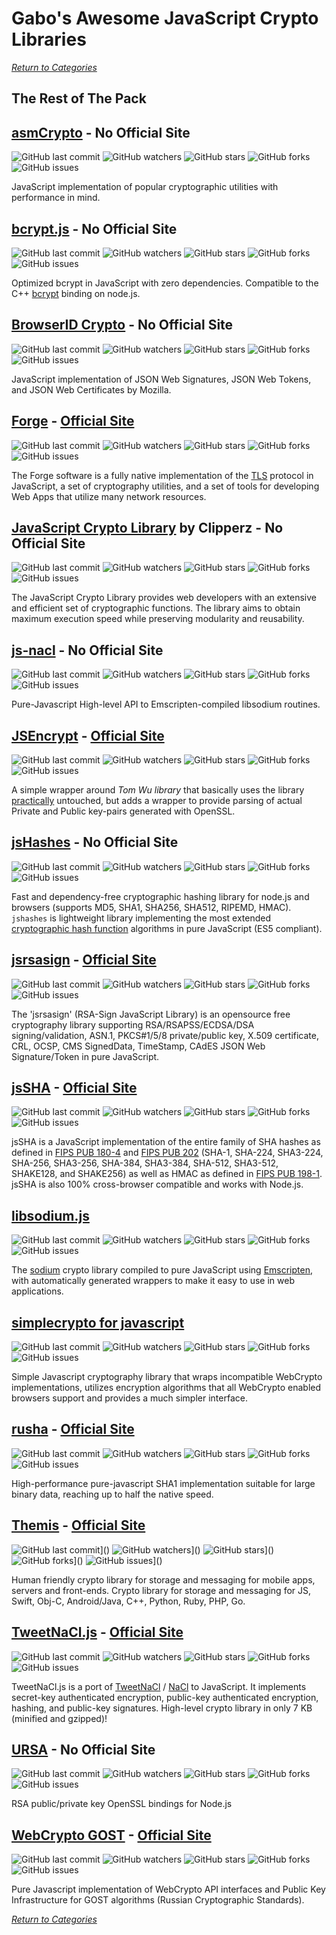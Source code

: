 # Gabo's Awesome JavaScript Crypto Libraries

[_Return to Categories_](README.md)


## The Rest of The Pack


## [asmCrypto](https://github.com/asmcrypto/asmcrypto.js) - No Official Site

![GitHub last commit](https://img.shields.io/github/last-commit/asmcrypto/asmcrypto.js.svg?style=flat-square)
![GitHub watchers](https://img.shields.io/github/watchers/asmcrypto/asmcrypto.js.svg?style=flat-square)
![GitHub stars](https://img.shields.io/github/stars/asmcrypto/asmcrypto.js.svg?style=flat-square)
![GitHub forks](https://img.shields.io/github/forks/asmcrypto/asmcrypto.js.svg?style=flat-square)
![GitHub issues](https://img.shields.io/github/issues/asmcrypto/asmcrypto.js.svg?style=flat-square)

JavaScript implementation of popular cryptographic utilities with
performance in mind.


## [bcrypt.js](https://github.com/dcodeIO/bcrypt.js) - No Official Site

![GitHub last commit](https://img.shields.io/github/last-commit/dcodeIO/bcrypt.js.svg?style=flat-square)
![GitHub watchers](https://img.shields.io/github/watchers/dcodeIO/bcrypt.js.svg?style=flat-square)
![GitHub stars](https://img.shields.io/github/stars/dcodeIO/bcrypt.js.svg?style=flat-square)
![GitHub forks](https://img.shields.io/github/forks/dcodeIO/bcrypt.js.svg?style=flat-square)
![GitHub issues](https://img.shields.io/github/issues/dcodeIO/bcrypt.js.svg?style=flat-square)

Optimized bcrypt in JavaScript with zero dependencies. Compatible to the
C++ [bcrypt](https://npmjs.org/package/bcrypt) binding on node.js.


## [BrowserID Crypto](https://github.com/mozilla/browserid-crypto) - No Official Site

![GitHub last commit](https://img.shields.io/github/last-commit/mozilla/browserid-crypto.svg?style=flat-square)
![GitHub watchers](https://img.shields.io/github/watchers/mozilla/browserid-crypto.svg?style=flat-square)
![GitHub stars](https://img.shields.io/github/stars/mozilla/browserid-crypto.svg?style=flat-square)
![GitHub forks](https://img.shields.io/github/forks/mozilla/browserid-crypto.svg?style=flat-square)
![GitHub issues](https://img.shields.io/github/issues/mozilla/browserid-crypto.svg?style=flat-square)

JavaScript implementation of JSON Web Signatures, JSON Web Tokens, and
JSON Web Certificates by Mozilla.


## [Forge](https://github.com/digitalbazaar/forge) - [Official Site](https://digitalbazaar.com/forge)

![GitHub last commit](https://img.shields.io/github/last-commit/digitalbazaar/forge.svg?style=flat-square)
![GitHub watchers](https://img.shields.io/github/watchers/digitalbazaar/forge.svg?style=flat-square)
![GitHub stars](https://img.shields.io/github/stars/digitalbazaar/forge.svg?style=flat-square)
![GitHub forks](https://img.shields.io/github/forks/digitalbazaar/forge.svg?style=flat-square)
![GitHub issues](https://img.shields.io/github/issues/digitalbazaar/forge.svg?style=flat-square)

The Forge software is a fully native implementation of the
[TLS](http://en.wikipedia.org/wiki/Transport_Layer_Security) protocol in
JavaScript, a set of cryptography utilities, and a set of tools for
developing Web Apps that utilize many network resources.


## [JavaScript Crypto Library](https://github.com/clipperz/javascript-crypto-library) by Clipperz - No Official Site

![GitHub last commit](https://img.shields.io/github/last-commit/clipperz/javascript-crypto-library.svg?style=flat-square)
![GitHub watchers](https://img.shields.io/github/watchers/clipperz/javascript-crypto-library.svg?style=flat-square)
![GitHub stars](https://img.shields.io/github/stars/clipperz/javascript-crypto-library.svg?style=flat-square)
![GitHub forks](https://img.shields.io/github/forks/clipperz/javascript-crypto-library.svg?style=flat-square)
![GitHub issues](https://img.shields.io/github/issues/clipperz/javascript-crypto-library.svg?style=flat-square)

The JavaScript Crypto Library provides web developers with an extensive
and efficient set of cryptographic functions. The library aims to obtain
maximum execution speed while preserving modularity and reusability.


## [js-nacl](https://github.com/tonyg/js-nacl) - No Official Site

![GitHub last commit](https://img.shields.io/github/last-commit/tonyg/js-nacl.svg?style=flat-square)
![GitHub watchers](https://img.shields.io/github/watchers/tonyg/js-nacl.svg?style=flat-square)
![GitHub stars](https://img.shields.io/github/stars/tonyg/js-nacl.svg?style=flat-square)
![GitHub forks](https://img.shields.io/github/forks/tonyg/js-nacl.svg?style=flat-square)
![GitHub issues](https://img.shields.io/github/issues/tonyg/js-nacl.svg?style=flat-square)

Pure-Javascript High-level API to Emscripten-compiled libsodium
routines.


## [JSEncrypt](https://github.com/travist/jsencrypt) - [Official Site](http://travistidwell.com/jsencrypt)

![GitHub last commit](https://img.shields.io/github/last-commit/travist/jsencrypt.svg?style=flat-square)
![GitHub watchers](https://img.shields.io/github/watchers/travist/jsencrypt.svg?style=flat-square)
![GitHub stars](https://img.shields.io/github/stars/travist/jsencrypt.svg?style=flat-square)
![GitHub forks](https://img.shields.io/github/forks/travist/jsencrypt.svg?style=flat-square)
![GitHub issues](https://img.shields.io/github/issues/travist/jsencrypt.svg?style=flat-square)

A simple wrapper around _Tom Wu library_ that basically uses the library
[practically](https://github.com/travist/jsencrypt/pull/6) untouched,
but adds a wrapper to provide parsing of actual Private and Public
key-pairs generated with OpenSSL.


## [jsHashes](https://github.com/h2non/jshashes) - No Official Site

![GitHub last commit](https://img.shields.io/github/last-commit/h2non/jshashes.svg?style=flat-square)
![GitHub watchers](https://img.shields.io/github/watchers/h2non/jshashes.svg?style=flat-square)
![GitHub stars](https://img.shields.io/github/stars/h2non/jshashes.svg?style=flat-square)
![GitHub forks](https://img.shields.io/github/forks/h2non/jshashes.svg?style=flat-square)
![GitHub issues](https://img.shields.io/github/issues/h2non/jshashes.svg?style=flat-square)

Fast and dependency-free cryptographic hashing library for node.js and
browsers (supports MD5, SHA1, SHA256, SHA512, RIPEMD, HMAC). `jshashes`
is lightweight library implementing the most extended
[cryptographic hash function](http://en.wikipedia.org/wiki/Cryptographic_hash_function)
algorithms in pure JavaScript (ES5 compliant).


## [jsrsasign](https://github.com/kjur/jsrsasign) - [Official Site](http://kjur.github.io/jsrsasign)

![GitHub last commit](https://img.shields.io/github/last-commit/kjur/jsrsasign.svg?style=flat-square)
![GitHub watchers](https://img.shields.io/github/watchers/kjur/jsrsasign.svg?style=flat-square)
![GitHub stars](https://img.shields.io/github/stars/kjur/jsrsasign.svg?style=flat-square)
![GitHub forks](https://img.shields.io/github/forks/kjur/jsrsasign.svg?style=flat-square)
![GitHub issues](https://img.shields.io/github/issues/kjur/jsrsasign.svg?style=flat-square)

The 'jsrsasign' (RSA-Sign JavaScript Library) is an opensource free
cryptography library supporting RSA/RSAPSS/ECDSA/DSA signing/validation,
ASN.1, PKCS#1/5/8 private/public key, X.509 certificate, CRL, OCSP, CMS
SignedData, TimeStamp, CAdES JSON Web Signature/Token in pure
JavaScript.


## [jsSHA](https://github.com/Caligatio/jsSHA) - [Official Site](https://caligatio.github.io/jsSHA)

![GitHub last commit](https://img.shields.io/github/last-commit/Caligatio/jsSHA.svg?style=flat-square)
![GitHub watchers](https://img.shields.io/github/watchers/Caligatio/jsSHA.svg?style=flat-square)
![GitHub stars](https://img.shields.io/github/stars/Caligatio/jsSHA.svg?style=flat-square)
![GitHub forks](https://img.shields.io/github/forks/Caligatio/jsSHA.svg?style=flat-square)
![GitHub issues](https://img.shields.io/github/issues/Caligatio/jsSHA.svg?style=flat-square)

jsSHA is a JavaScript implementation of the entire family of SHA hashes
as defined in
[FIPS PUB 180-4](http://nvlpubs.nist.gov/nistpubs/FIPS/NIST.FIPS.180-4.pdf)
and
[FIPS PUB 202](http://nvlpubs.nist.gov/nistpubs/FIPS/NIST.FIPS.202.pdf)
(SHA-1, SHA-224, SHA3-224, SHA-256, SHA3-256, SHA-384, SHA3-384,
SHA-512, SHA3-512, SHAKE128, and SHAKE256) as well as HMAC as defined in
[FIPS PUB 198-1](http://csrc.nist.gov/publications/fips/fips198-1/FIPS-198-1_final.pdf).
jsSHA is also 100% cross-browser compatible and works with Node.js.


## [libsodium.js](https://github.com/jedisct1/libsodium.js)

![GitHub last commit](https://img.shields.io/github/last-commit/jedisct1/libsodium.js.svg?style=flat-square)
![GitHub watchers](https://img.shields.io/github/watchers/jedisct1/libsodium.js.svg?style=flat-square)
![GitHub stars](https://img.shields.io/github/stars/jedisct1/libsodium.js.svg?style=flat-square)
![GitHub forks](https://img.shields.io/github/forks/jedisct1/libsodium.js.svg?style=flat-square)
![GitHub issues](https://img.shields.io/github/issues/jedisct1/libsodium.js.svg?style=flat-square)

The [sodium](https://download.libsodium.org/doc) crypto library
compiled to pure JavaScript using
[Emscripten](https://github.com/kripken/emscripten), with automatically
generated wrappers to make it easy to use in web applications.


## [simplecrypto for javascript](https://github.com/encryb/simplecrypto)

![GitHub last commit](https://img.shields.io/github/last-commit/encryb/simplecrypto.svg?style=flat-square)
![GitHub watchers](https://img.shields.io/github/watchers/encryb/simplecrypto.svg?style=flat-square)
![GitHub stars](https://img.shields.io/github/stars/encryb/simplecrypto.svg?style=flat-square)
![GitHub forks](https://img.shields.io/github/forks/encryb/simplecrypto.svg?style=flat-square)
![GitHub issues](https://img.shields.io/github/issues/encryb/simplecrypto.svg?style=flat-square)

Simple Javascript cryptography library that wraps incompatible WebCrypto
implementations, utilizes encryption algorithms that all WebCrypto
enabled browsers support and provides a much simpler interface.


## [rusha](https://github.com/srijs/rusha) - [Official Site](https://www.npmjs.com/package/rusha)

![GitHub last commit](https://img.shields.io/github/last-commit/srijs/rusha.svg?style=flat-square)
![GitHub watchers](https://img.shields.io/github/watchers/srijs/rusha.svg?style=flat-square)
![GitHub stars](https://img.shields.io/github/stars/srijs/rusha.svg?style=flat-square)
![GitHub forks](https://img.shields.io/github/forks/srijs/rusha.svg?style=flat-square)
![GitHub issues](https://img.shields.io/github/issues/srijs/rusha.svg?style=flat-square)

High-performance pure-javascript SHA1 implementation suitable for large
binary data, reaching up to half the native speed.


## [Themis](https://github.com/cossacklabs/themis) - [Official Site](https://www.cossacklabs.com/themis/)

![GitHub last commit](https://img.shields.io/github/last-commit/cossacklabs/themis.svg?style=flat-square)]()
![GitHub watchers](https://img.shields.io/github/watchers/cossacklabs/themis.svg?style=flat-square)]()
![GitHub stars](https://img.shields.io/github/stars/cossacklabs/themis.svg?style=flat-square)]()
![GitHub forks](https://img.shields.io/github/forks/cossacklabs/themis.svg?style=flat-square)]()
![GitHub issues](https://img.shields.io/github/issues/cossacklabs/themis.svg?style=flat-square)]()

Human friendly crypto library for storage and messaging for mobile apps,
servers and front-ends. Crypto library for storage and messaging for JS,
Swift, Obj-C, Android/Java, С++, Python, Ruby, PHP, Go.


## [TweetNaCl.js](https://github.com/dchest/tweetnacl-js) - [Official Site](https://tweetnacl.js.org)

![GitHub last commit](https://img.shields.io/github/last-commit/dchest/tweetnacl-js.svg?style=flat-square)
![GitHub watchers](https://img.shields.io/github/watchers/dchest/tweetnacl-js.svg?style=flat-square)
![GitHub stars](https://img.shields.io/github/stars/dchest/tweetnacl-js.svg?style=flat-square)
![GitHub forks](https://img.shields.io/github/forks/dchest/tweetnacl-js.svg?style=flat-square)
![GitHub issues](https://img.shields.io/github/issues/dchest/tweetnacl-js.svg?style=flat-square)

TweetNaCl.js is a port of [TweetNaCl](http://tweetnacl.cr.yp.to) /
[NaCl](http://nacl.cr.yp.to) to JavaScript. It implements secret-key
authenticated encryption, public-key authenticated encryption, hashing,
and public-key signatures. High-level crypto library in only 7 KB
(minified and gzipped)!


## [URSA](https://github.com/quartzjer/ursa) - No Official Site

![GitHub last commit](https://img.shields.io/github/last-commit/quartzjer/ursa.svg?style=flat-square)
![GitHub watchers](https://img.shields.io/github/watchers/quartzjer/ursa.svg?style=flat-square)
![GitHub stars](https://img.shields.io/github/stars/quartzjer/ursa.svg?style=flat-square)
![GitHub forks](https://img.shields.io/github/forks/quartzjer/ursa.svg?style=flat-square)
![GitHub issues](https://img.shields.io/github/issues/quartzjer/ursa.svg?style=flat-square)

RSA public/private key OpenSSL bindings for Node.js


## [WebCrypto GOST](https://github.com/rudonick/crypto) - [Official Site](http://gostcrypto.com)

![GitHub last commit](https://img.shields.io/github/last-commit/rudonick/crypto.svg?style=flat-square)
![GitHub watchers](https://img.shields.io/github/watchers/rudonick/crypto.svg?style=flat-square)
![GitHub stars](https://img.shields.io/github/stars/rudonick/crypto.svg?style=flat-square)
![GitHub forks](https://img.shields.io/github/forks/rudonick/crypto.svg?style=flat-square)
![GitHub issues](https://img.shields.io/github/issues/rudonick/crypto.svg?style=flat-square)

Pure Javascript implementation of WebCrypto API interfaces and Public
Key Infrastructure for GOST algorithms (Russian Cryptographic
Standards).



[_Return to Categories_](README.md)
